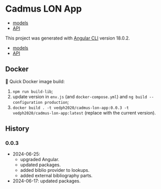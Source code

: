 # Cadmus LON App

- [models](https://github.com/vedph/cadmus-lon)
- [API](https://github.com/vedph/cadmus-lon-api)

This project was generated with [Angular CLI](https://github.com/angular/angular-cli) version 18.0.2.

- [models](https://github.com/vedph/cadmus-lon)
- [API](https://github.com/vedph/cadmus-lon-api)

## Docker

🐋 Quick Docker image build:

1. `npm run build-lib`;
2. update version in `env.js` (and `docker-compose.yml`) and `ng build --configuration production`;
3. `docker build . -t vedph2020/cadmus-lon-app:0.0.3 -t vedph2020/cadmus-lon-app:latest` (replace with the current version).

## History

### 0.0.3

- 2024-06-25:
  - upgraded Angular.
  - updated packages.
  - added biblio provider to lookups.
  - added external bibliography parts.
- 2024-06-17: updated packages.
